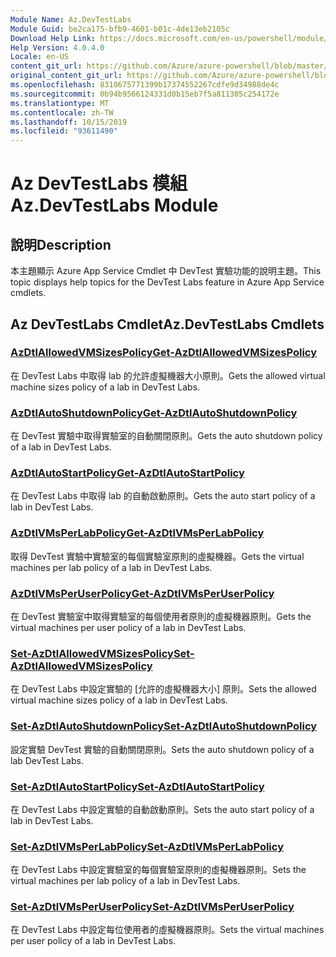 ```yaml
---
Module Name: Az.DevTestLabs
Module Guid: be2ca175-bfb9-4601-b01c-4de13eb2105c
Download Help Link: https://docs.microsoft.com/en-us/powershell/module/az.devtestlabs
Help Version: 4.0.4.0
Locale: en-US
content_git_url: https://github.com/Azure/azure-powershell/blob/master/src/DevTestLabs/DevTestLabs/help/Az.DevTestLabs.md
original_content_git_url: https://github.com/Azure/azure-powershell/blob/master/src/DevTestLabs/DevTestLabs/help/Az.DevTestLabs.md
ms.openlocfilehash: 8310675771399b17374552267cdfe9d34988de4c
ms.sourcegitcommit: 0b94b9566124331d0b15eb7f5a811305c254172e
ms.translationtype: MT
ms.contentlocale: zh-TW
ms.lasthandoff: 10/15/2019
ms.locfileid: "93611490"
---
```

# <span data-ttu-id="5b22d-101">Az DevTestLabs 模組</span><span class="sxs-lookup"><span data-stu-id="5b22d-101">Az.DevTestLabs Module</span></span>
## <span data-ttu-id="5b22d-102">說明</span><span class="sxs-lookup"><span data-stu-id="5b22d-102">Description</span></span>
<span data-ttu-id="5b22d-103">本主題顯示 Azure App Service Cmdlet 中 DevTest 實驗功能的說明主題。</span><span class="sxs-lookup"><span data-stu-id="5b22d-103">This topic displays help topics for the DevTest Labs feature in Azure App Service cmdlets.</span></span>

## <span data-ttu-id="5b22d-104">Az DevTestLabs Cmdlet</span><span class="sxs-lookup"><span data-stu-id="5b22d-104">Az.DevTestLabs Cmdlets</span></span>
### [<span data-ttu-id="5b22d-105">AzDtlAllowedVMSizesPolicy</span><span class="sxs-lookup"><span data-stu-id="5b22d-105">Get-AzDtlAllowedVMSizesPolicy</span></span>](Get-AzDtlAllowedVMSizesPolicy.md)
<span data-ttu-id="5b22d-106">在 DevTest Labs 中取得 lab 的允許虛擬機器大小原則。</span><span class="sxs-lookup"><span data-stu-id="5b22d-106">Gets the allowed virtual machine sizes policy of a lab in DevTest Labs.</span></span>

### [<span data-ttu-id="5b22d-107">AzDtlAutoShutdownPolicy</span><span class="sxs-lookup"><span data-stu-id="5b22d-107">Get-AzDtlAutoShutdownPolicy</span></span>](Get-AzDtlAutoShutdownPolicy.md)
<span data-ttu-id="5b22d-108">在 DevTest 實驗中取得實驗室的自動關閉原則。</span><span class="sxs-lookup"><span data-stu-id="5b22d-108">Gets the auto shutdown policy of a lab in DevTest Labs.</span></span>

### [<span data-ttu-id="5b22d-109">AzDtlAutoStartPolicy</span><span class="sxs-lookup"><span data-stu-id="5b22d-109">Get-AzDtlAutoStartPolicy</span></span>](Get-AzDtlAutoStartPolicy.md)
<span data-ttu-id="5b22d-110">在 DevTest Labs 中取得 lab 的自動啟動原則。</span><span class="sxs-lookup"><span data-stu-id="5b22d-110">Gets the auto start policy of a lab in DevTest Labs.</span></span>

### [<span data-ttu-id="5b22d-111">AzDtlVMsPerLabPolicy</span><span class="sxs-lookup"><span data-stu-id="5b22d-111">Get-AzDtlVMsPerLabPolicy</span></span>](Get-AzDtlVMsPerLabPolicy.md)
<span data-ttu-id="5b22d-112">取得 DevTest 實驗中實驗室的每個實驗室原則的虛擬機器。</span><span class="sxs-lookup"><span data-stu-id="5b22d-112">Gets the virtual machines per lab policy of a lab in DevTest Labs.</span></span>

### [<span data-ttu-id="5b22d-113">AzDtlVMsPerUserPolicy</span><span class="sxs-lookup"><span data-stu-id="5b22d-113">Get-AzDtlVMsPerUserPolicy</span></span>](Get-AzDtlVMsPerUserPolicy.md)
<span data-ttu-id="5b22d-114">在 DevTest 實驗室中取得實驗室的每個使用者原則的虛擬機器原則。</span><span class="sxs-lookup"><span data-stu-id="5b22d-114">Gets the virtual machines per user policy of a lab in DevTest Labs.</span></span>

### [<span data-ttu-id="5b22d-115">Set-AzDtlAllowedVMSizesPolicy</span><span class="sxs-lookup"><span data-stu-id="5b22d-115">Set-AzDtlAllowedVMSizesPolicy</span></span>](Set-AzDtlAllowedVMSizesPolicy.md)
<span data-ttu-id="5b22d-116">在 DevTest Labs 中設定實驗的 [允許的虛擬機器大小] 原則。</span><span class="sxs-lookup"><span data-stu-id="5b22d-116">Sets the allowed virtual machine sizes policy of a lab in DevTest Labs.</span></span>

### [<span data-ttu-id="5b22d-117">Set-AzDtlAutoShutdownPolicy</span><span class="sxs-lookup"><span data-stu-id="5b22d-117">Set-AzDtlAutoShutdownPolicy</span></span>](Set-AzDtlAutoShutdownPolicy.md)
<span data-ttu-id="5b22d-118">設定實驗 DevTest 實驗的自動關閉原則。</span><span class="sxs-lookup"><span data-stu-id="5b22d-118">Sets the auto shutdown policy of a lab DevTest Labs.</span></span>

### [<span data-ttu-id="5b22d-119">Set-AzDtlAutoStartPolicy</span><span class="sxs-lookup"><span data-stu-id="5b22d-119">Set-AzDtlAutoStartPolicy</span></span>](Set-AzDtlAutoStartPolicy.md)
<span data-ttu-id="5b22d-120">在 DevTest Labs 中設定實驗的自動啟動原則。</span><span class="sxs-lookup"><span data-stu-id="5b22d-120">Sets the auto start policy of a lab in DevTest Labs.</span></span>

### [<span data-ttu-id="5b22d-121">Set-AzDtlVMsPerLabPolicy</span><span class="sxs-lookup"><span data-stu-id="5b22d-121">Set-AzDtlVMsPerLabPolicy</span></span>](Set-AzDtlVMsPerLabPolicy.md)
<span data-ttu-id="5b22d-122">在 DevTest Labs 中設定實驗室的每個實驗室原則的虛擬機器原則。</span><span class="sxs-lookup"><span data-stu-id="5b22d-122">Sets the virtual machines per lab policy of a lab in DevTest Labs.</span></span>

### [<span data-ttu-id="5b22d-123">Set-AzDtlVMsPerUserPolicy</span><span class="sxs-lookup"><span data-stu-id="5b22d-123">Set-AzDtlVMsPerUserPolicy</span></span>](Set-AzDtlVMsPerUserPolicy.md)
<span data-ttu-id="5b22d-124">在 DevTest Labs 中設定每位使用者的虛擬機器原則。</span><span class="sxs-lookup"><span data-stu-id="5b22d-124">Sets the virtual machines per user policy of a lab in DevTest Labs.</span></span>

